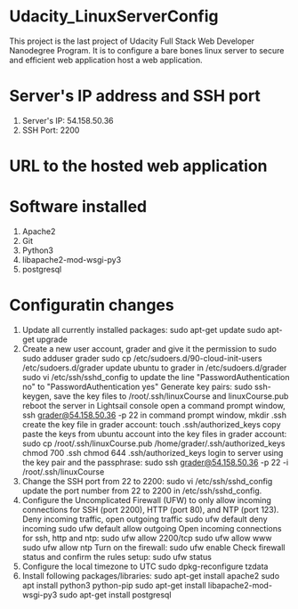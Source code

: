 # Udacity_LinuxServerConfig
This project is the last project of Udacity Full Stack Web Developer Nanodegree Program. It is to configure a bare bones linux server to secure and efficient web application host a web application.

# Server's IP address and SSH port
1. Server's IP: 54.158.50.36
2. SSH Port: 2200

# URL to the hosted web application

# Software installed
1. Apache2
2. Git
3. Python3
4. libapache2-mod-wsgi-py3
5. postgresql

# Configuratin changes
1. Update all currently installed packages:
    sudo apt-get update
    sudo apt-get upgrade
2. Create a new user account, grader and give it the permission to sudo
    sudo adduser grader
    sudo cp /etc/sudoers.d/90-cloud-init-users /etc/sudoers.d/grader
    update ubuntu to grader in /etc/sudoers.d/grader
    sudo vi /etc/ssh/sshd_config to update the line "PasswordAuthentication no" to "PasswordAuthentication yes"
    Generate key pairs: sudo ssh-keygen, save the key files to /root/.ssh/linuxCourse and linuxCourse.pub
    reboot the server in Lightsail console
    open a command prompt window, ssh grader@54.158.50.36 -p 22
    in command prompt window, mkdir .ssh
    create the key file in grader account: touch .ssh/authorized_keys
    copy paste the keys from ubuntu account into the key files in grader account:
        sudo cp /root/.ssh/linuxCourse.pub /home/grader/.ssh/authorized_keys
        chmod 700 .ssh
        chmod 644 .ssh/authorized_keys
    login to server using the key pair and the passphrase:
        sudo ssh grader@54.158.50.36 -p 22 -i /root/.ssh/linuxCourse
3. Change the SSH port from 22 to 2200:
    sudo vi /etc/ssh/sshd_config
    update the port number from 22 to 2200 in /etc/ssh/sshd_config.
4. Configure the Uncomplicated Firewall (UFW) to only allow incoming connections for SSH (port 2200),        HTTP (port 80), and NTP (port 123).
    Deny incoming traffic, open outgoing traffic
        sudo ufw default deny incoming
        sudo ufw default allow outgoing
    Open incoming connections for ssh, http and ntp:
        sudo ufw allow 2200/tcp
        sudo ufw allow www
        sudo ufw allow ntp
    Turn on the firewall:
        sudo ufw enable
    Check firewall status and confirm the rules setup:
        sudo ufw status
5. Configure the local timezone to UTC
    sudo dpkg-reconfigure tzdata
6. Install following packages/libraries:
    sudo apt-get install apache2
    sudo apt install python3 python-pip
    sudo apt-get install libapache2-mod-wsgi-py3
    sudo apt-get install postgresql
    
    
            




